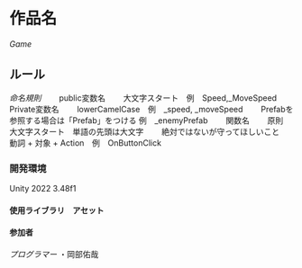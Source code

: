 # 作品名
_Game_
## ルール
_命名規則_　　
public変数名　　
大文字スタート　例　Speed,_MoveSpeed　　
Private変数名　　
lowerCamelCase　例　_speed, _moveSpeed　　
Prefabを参照する場合は「Prefab」をつける 例　_enemyPrefab　　
関数名　　
原則　大文字スタート　単語の先頭は大文字　　
絶対ではないが守ってほしいこと　　
動詞 + 対象 + Action　例　OnButtonClick
### 開発環境
Unity 2022 3.48f1
#### 使用ライブラリ　アセット

#### 参加者
_プログラマー_
・岡部佑哉
